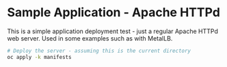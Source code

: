 # Sample Application - Apache HTTPd

This is a simple application deployment test - just a regular Apache HTTPd web server.  Used in some examples such as with MetalLB.

```bash
# Deploy the server - assuming this is the current directory
oc apply -k manifests
```
